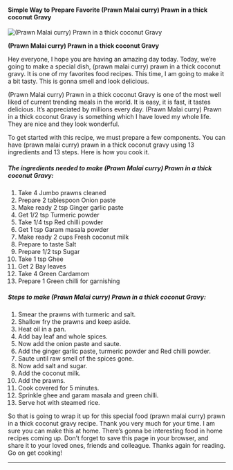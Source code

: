             

#### Simple Way to Prepare Favorite (Prawn Malai curry) Prawn in a thick coconut Gravy

![(Prawn Malai curry) Prawn in a thick coconut Gravy](https://img-global.cpcdn.com/recipes/d613080984070aca/751x532cq70/prawn-malai-curry-prawn-in-a-thick-coconut-gravy-recipe-main-photo.jpg)

**(Prawn Malai curry) Prawn in a thick coconut Gravy**

Hey everyone, I hope you are having an amazing day today. Today, we’re going to make a special dish, (prawn malai curry) prawn in a thick coconut gravy. It is one of my favorites food recipes. This time, I am going to make it a bit tasty. This is gonna smell and look delicious.

(Prawn Malai curry) Prawn in a thick coconut Gravy is one of the most well liked of current trending meals in the world. It is easy, it is fast, it tastes delicious. It’s appreciated by millions every day. (Prawn Malai curry) Prawn in a thick coconut Gravy is something which I have loved my whole life. They are nice and they look wonderful.

To get started with this recipe, we must prepare a few components. You can have (prawn malai curry) prawn in a thick coconut gravy using 13 ingredients and 13 steps. Here is how you cook it.

##### The ingredients needed to make (Prawn Malai curry) Prawn in a thick coconut Gravy:

1.  Take 4 Jumbo prawns cleaned
2.  Prepare 2 tablespoon Onion paste
3.  Make ready 2 tsp Ginger garlic paste
4.  Get 1/2 tsp Turmeric powder
5.  Take 1/4 tsp Red chilli powder
6.  Get 1 tsp Garam masala powder
7.  Make ready 2 cups Fresh coconut milk
8.  Prepare to taste Salt
9.  Prepare 1/2 tsp Sugar
10.  Take 1 tsp Ghee
11.  Get 2 Bay leaves
12.  Take 4 Green Cardamom
13.  Prepare 1 Green chilli for garnishing

##### Steps to make (Prawn Malai curry) Prawn in a thick coconut Gravy:

1.  Smear the prawns with turmeric and salt.
2.  Shallow fry the prawns and keep aside.
3.  Heat oil in a pan.
4.  Add bay leaf and whole spices.
5.  Now add the onion paste and saute.
6.  Add the ginger garlic paste, turmeric powder and Red chilli powder.
7.  Saute until raw smell of the spices gone.
8.  Now add salt and sugar.
9.  Add the coconut milk.
10.  Add the prawns.
11.  Cook covered for 5 minutes.
12.  Sprinkle ghee and garam masala and green chilli.
13.  Serve hot with steamed rice.

So that is going to wrap it up for this special food (prawn malai curry) prawn in a thick coconut gravy recipe. Thank you very much for your time. I am sure you can make this at home. There’s gonna be interesting food in home recipes coming up. Don’t forget to save this page in your browser, and share it to your loved ones, friends and colleague. Thanks again for reading. Go on get cooking!

* * *